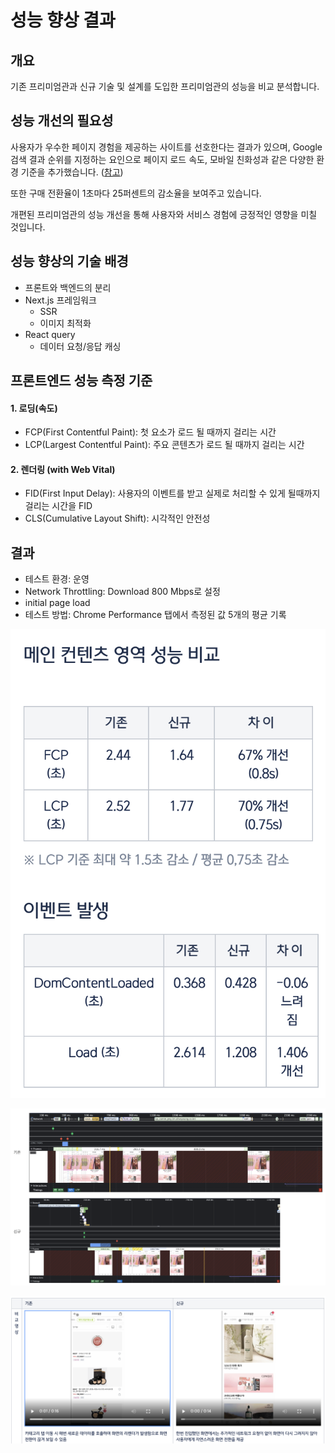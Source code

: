 # 성능 향상 결과

## 개요 <a href="#id-8" id="id-8"></a>

기존 프리미엄관과 신규 기술 및 설계를 도입한 프리미엄관의 성능을 비교 분석합니다.

## 성능 개선의 필요성 <a href="#id-8" id="id-8"></a>

사용자가 우수한 페이지 경험을 제공하는 사이트를 선호한다는 결과가 있으며, Google 검색 결과 순위를 지정하는 요인으로 페이지 로드 속도, 모바일 친화성과 같은 다양한 환경 기준을 추가했습니다.  ([참고](https://developers.google.com/search/blog/2020/05/evaluating-page-experience))

또한 구매 전환율이 1초마다 25퍼센트의 감소율을 보여주고 있습니다.

개편된 프리미엄관의 성능 개선을 통해 사용자와 서비스 경험에 긍정적인 영향을 미칠 것입니다.

## 성능 향상의 기술 배경 <a href="#id-8" id="id-8"></a>

* 프론트와 백엔드의 분리
* Next.js 프레임워크
  * SSR
  * 이미지 최적화
* React query
  * 데이터 요청/응답 캐싱

## 프론트엔드 성능 측정 기준 <a href="#id-8" id="id-8"></a>

#### 1. 로딩(속도) <a href="#id-8-1." id="id-8-1."></a>

* FCP(First Contentful Paint): 첫 요소가 로드 될 때까지 걸리는 시간
* LCP(Largest Contentful Paint): 주요 콘텐츠가 로드 될 때까지 걸리는 시간

#### 2. 렌더링 (with Web Vital) <a href="#id-8-2.-withwebvital" id="id-8-2.-withwebvital"></a>

* FID(First Input Delay): 사용자의 이벤트를 받고 실제로 처리할 수 있게 될때까지 걸리는 시간을 FID
* CLS(Cumulative Layout Shift): 시각적인 안전성

## 결과 <a href="#id-8" id="id-8"></a>

* 테스트 환경: 운영
* Network Throttling: Download 800 Mbps로 설정
* initial page load
* 테스트 방법: Chrome Performance 탭에서 측정된 값 5개의 평균 기록

![](<../../../.gitbook/assets/image (6).png>)

![](../../../.gitbook/assets/image.png)

![](<../../../.gitbook/assets/image (4).png>)
